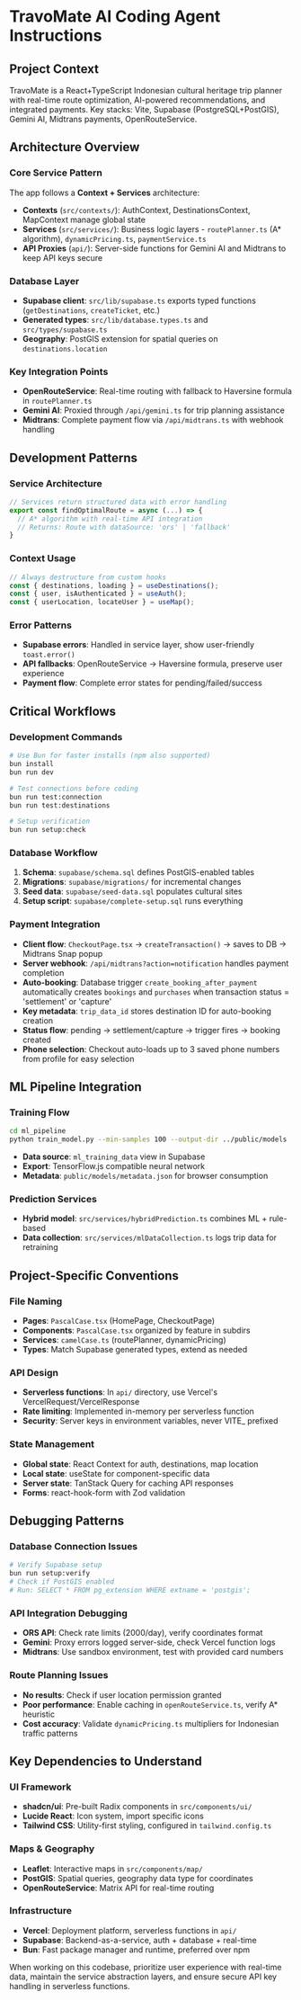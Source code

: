 # TravoMate AI Coding Agent Instructions

## Project Context
TravoMate is a React+TypeScript Indonesian cultural heritage trip planner with real-time route optimization, AI-powered recommendations, and integrated payments. Key stacks: Vite, Supabase (PostgreSQL+PostGIS), Gemini AI, Midtrans payments, OpenRouteService.

## Architecture Overview

### Core Service Pattern
The app follows a **Context + Services** architecture:
- **Contexts** (`src/contexts/`): AuthContext, DestinationsContext, MapContext manage global state
- **Services** (`src/services/`): Business logic layers - `routePlanner.ts` (A* algorithm), `dynamicPricing.ts`, `paymentService.ts`
- **API Proxies** (`api/`): Server-side functions for Gemini AI and Midtrans to keep API keys secure

### Database Layer
- **Supabase client**: `src/lib/supabase.ts` exports typed functions (`getDestinations`, `createTicket`, etc.)
- **Generated types**: `src/lib/database.types.ts` and `src/types/supabase.ts` 
- **Geography**: PostGIS extension for spatial queries on `destinations.location`

### Key Integration Points
- **OpenRouteService**: Real-time routing with fallback to Haversine formula in `routePlanner.ts`
- **Gemini AI**: Proxied through `/api/gemini.ts` for trip planning assistance
- **Midtrans**: Complete payment flow via `/api/midtrans.ts` with webhook handling

## Development Patterns

### Service Architecture
```typescript
// Services return structured data with error handling
export const findOptimalRoute = async (...) => {
  // A* algorithm with real-time API integration
  // Returns: Route with dataSource: 'ors' | 'fallback'
}
```

### Context Usage
```typescript
// Always destructure from custom hooks
const { destinations, loading } = useDestinations();
const { user, isAuthenticated } = useAuth();
const { userLocation, locateUser } = useMap();
```

### Error Patterns
- **Supabase errors**: Handled in service layer, show user-friendly `toast.error()`
- **API fallbacks**: OpenRouteService → Haversine formula, preserve user experience
- **Payment flow**: Complete error states for pending/failed/success

## Critical Workflows

### Development Commands
```bash
# Use Bun for faster installs (npm also supported)
bun install
bun run dev

# Test connections before coding
bun run test:connection
bun run test:destinations

# Setup verification
bun run setup:check
```

### Database Workflow
1. **Schema**: `supabase/schema.sql` defines PostGIS-enabled tables
2. **Migrations**: `supabase/migrations/` for incremental changes  
3. **Seed data**: `supabase/seed-data.sql` populates cultural sites
4. **Setup script**: `supabase/complete-setup.sql` runs everything

### Payment Integration
- **Client flow**: `CheckoutPage.tsx` → `createTransaction()` → saves to DB → Midtrans Snap popup
- **Server webhook**: `/api/midtrans?action=notification` handles payment completion
- **Auto-booking**: Database trigger `create_booking_after_payment` automatically creates `bookings` and `purchases` when transaction status = 'settlement' or 'capture'
- **Key metadata**: `trip_data_id` stores destination ID for auto-booking creation
- **Status flow**: pending → settlement/capture → trigger fires → booking created
- **Phone selection**: Checkout auto-loads up to 3 saved phone numbers from profile for easy selection

## ML Pipeline Integration

### Training Flow
```bash
cd ml_pipeline
python train_model.py --min-samples 100 --output-dir ../public/models
```
- **Data source**: `ml_training_data` view in Supabase
- **Export**: TensorFlow.js compatible neural network
- **Metadata**: `public/models/metadata.json` for browser consumption

### Prediction Services
- **Hybrid model**: `src/services/hybridPrediction.ts` combines ML + rule-based
- **Data collection**: `src/services/mlDataCollection.ts` logs trip data for retraining

## Project-Specific Conventions

### File Naming
- **Pages**: `PascalCase.tsx` (HomePage, CheckoutPage)
- **Components**: `PascalCase.tsx` organized by feature in subdirs
- **Services**: `camelCase.ts` (routePlanner, dynamicPricing)  
- **Types**: Match Supabase generated types, extend as needed

### API Design
- **Serverless functions**: In `api/` directory, use Vercel's VercelRequest/VercelResponse
- **Rate limiting**: Implemented in-memory per serverless function
- **Security**: Server keys in environment variables, never VITE_ prefixed

### State Management
- **Global state**: React Context for auth, destinations, map location
- **Local state**: useState for component-specific data
- **Server state**: TanStack Query for caching API responses
- **Forms**: react-hook-form with Zod validation

## Debugging Patterns

### Database Connection Issues
```bash
# Verify Supabase setup
bun run setup:verify
# Check if PostGIS enabled
# Run: SELECT * FROM pg_extension WHERE extname = 'postgis';
```

### API Integration Debugging
- **ORS API**: Check rate limits (2000/day), verify coordinates format
- **Gemini**: Proxy errors logged server-side, check Vercel function logs
- **Midtrans**: Use sandbox environment, test with provided card numbers

### Route Planning Issues
- **No results**: Check if user location permission granted
- **Poor performance**: Enable caching in `openRouteService.ts`, verify A* heuristic
- **Cost accuracy**: Validate `dynamicPricing.ts` multipliers for Indonesian traffic patterns

## Key Dependencies to Understand

### UI Framework
- **shadcn/ui**: Pre-built Radix components in `src/components/ui/`
- **Lucide React**: Icon system, import specific icons
- **Tailwind CSS**: Utility-first styling, configured in `tailwind.config.ts`

### Maps & Geography  
- **Leaflet**: Interactive maps in `src/components/map/`
- **PostGIS**: Spatial queries, geography data type for coordinates
- **OpenRouteService**: Matrix API for real-time routing

### Infrastructure
- **Vercel**: Deployment platform, serverless functions in `api/`
- **Supabase**: Backend-as-a-service, auth + database + real-time
- **Bun**: Fast package manager and runtime, preferred over npm

When working on this codebase, prioritize user experience with real-time data, maintain the service abstraction layers, and ensure secure API key handling in serverless functions.